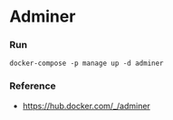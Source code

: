 # Adminer

### Run
````
docker-compose -p manage up -d adminer
````

### Reference
- https://hub.docker.com/_/adminer
